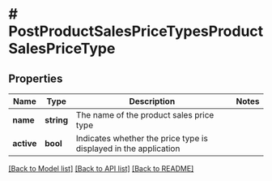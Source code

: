 # # PostProductSalesPriceTypesProductSalesPriceType

## Properties

Name | Type | Description | Notes
------------ | ------------- | ------------- | -------------
**name** | **string** | The name of the product sales price type |
**active** | **bool** | Indicates whether the price type is displayed in the application |

[[Back to Model list]](../../README.md#models) [[Back to API list]](../../README.md#endpoints) [[Back to README]](../../README.md)
